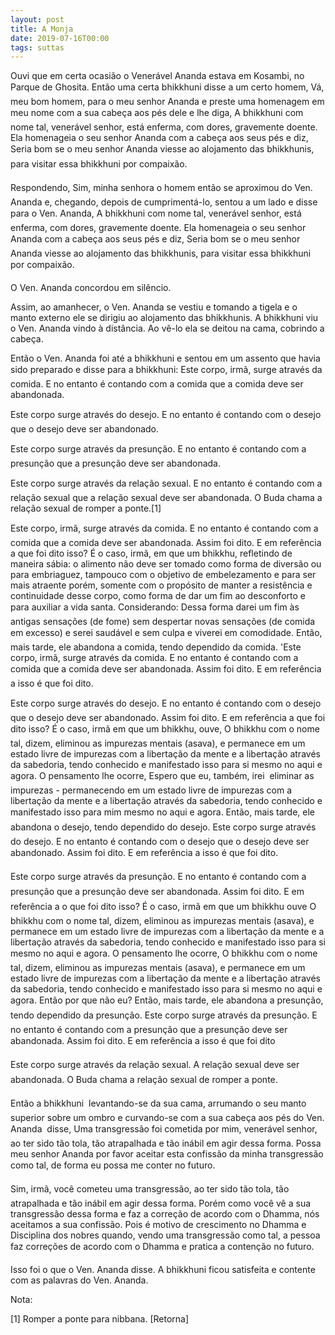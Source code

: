 ```yaml
---
layout: post
title: A Monja
date: 2019-07-16T00:00
tags: suttas
---
```

Ouvi que em certa ocasião o Venerável Ananda estava em Kosambi, no Parque de Ghosita. Então uma certa bhikkhuni disse a um certo homem, Vá, meu bom homem, para o meu senhor Ananda e preste uma homenagem em meu nome com a sua cabeça aos pés dele e lhe diga, A bhikkhuni com nome tal, venerável senhor, está enferma, com dores, gravemente doente. Ela homenageia o seu senhor Ananda com a cabeça aos seus pés e diz, Seria bom se o meu senhor Ananda viesse ao alojamento das bhikkhunis, para visitar essa bhikkhuni por compaixão.

Respondendo, Sim, minha senhora o homem então se aproximou do Ven. Ananda e, chegando, depois de cumprimentá-lo, sentou a um lado e disse para o Ven. Ananda, A bhikkhuni com nome tal, venerável senhor, está enferma, com dores, gravemente doente. Ela homenageia o seu senhor Ananda com a cabeça aos seus pés e diz, Seria bom se o meu senhor Ananda viesse ao alojamento das bhikkhunis, para visitar essa bhikkhuni por compaixão.

O Ven. Ananda concordou em silêncio.

Assim, ao amanhecer, o Ven. Ananda se vestiu e tomando a tigela e o manto externo ele se dirigiu ao alojamento das bhikkhunis. A bhikkhuni viu o Ven. Ananda vindo à distância. Ao vê-lo ela se deitou na cama, cobrindo a cabeça.

Então o Ven. Ananda foi até a bhikkhuni e sentou em um assento que havia sido preparado e disse para a bhikkhuni: Este corpo, irmã, surge através da comida. E no entanto é contando com a comida que a comida deve ser abandonada.

Este corpo surge através do desejo. E no entanto é contando com o desejo que o desejo deve ser abandonado.

Este corpo surge através da presunção. E no entanto é contando com a presunção que a presunção deve ser abandonada.

Este corpo surge através da relação sexual. E no entanto é contando com a relação sexual que a relação sexual deve ser abandonada. O Buda chama a relação sexual de romper a ponte.[1]

Este corpo, irmã, surge através da comida. E no entanto é contando com a comida que a comida deve ser abandonada. Assim foi dito. E em referência a que foi dito isso? É o caso, irmã, em que um bhikkhu, refletindo de maneira sábia: o alimento não deve ser tomado como forma de diversão ou para embriaguez, tampouco com o objetivo de embelezamento e para ser mais atraente porém, somente com o propósito de manter a resistência e continuidade desse corpo, como forma de dar um fim ao desconforto e para auxiliar a vida santa. Considerando: Dessa forma darei um fim às antigas sensações (de fome) sem despertar novas sensações (de comida em excesso) e serei saudável e sem culpa e viverei em comodidade. Então, mais tarde, ele abandona a comida, tendo dependido da comida. 'Este corpo, irmã, surge através da comida. E no entanto é contando com a comida que a comida deve ser abandonada. Assim foi dito. E em referência a isso é que foi dito.

Este corpo surge através do desejo. E no entanto é contando com o desejo que o desejo deve ser abandonado. Assim foi dito. E em referência a que foi dito isso? É o caso, irmã em que um bhikkhu, ouve, O bhikkhu com o nome tal, dizem, eliminou as impurezas mentais (asava), e permanece em um estado livre de impurezas com a libertação da mente e a libertação através da sabedoria, tendo conhecido e manifestado isso para si mesmo no aqui e agora. O pensamento lhe ocorre, Espero que eu, também, irei  eliminar as impurezas - permanecendo em um estado livre de impurezas com a libertação da mente e a libertação através da sabedoria, tendo conhecido e manifestado isso para mim mesmo no aqui e agora. Então, mais tarde, ele abandona o desejo, tendo dependido do desejo. Este corpo surge através do desejo. E no entanto é contando com o desejo que o desejo deve ser abandonado. Assim foi dito. E em referência a isso é que foi dito.

Este corpo surge através da presunção. E no entanto é contando com a presunção que a presunção deve ser abandonada. Assim foi dito. E em referência a o que foi dito isso? É o caso, irmã em que um bhikkhu ouve O bhikkhu com o nome tal, dizem, eliminou as impurezas mentais (asava), e permanece em um estado livre de impurezas com a libertação da mente e a libertação através da sabedoria, tendo conhecido e manifestado isso para si mesmo no aqui e agora. O pensamento lhe ocorre, O bhikkhu com o nome tal, dizem, eliminou as impurezas mentais (asava), e permanece em um estado livre de impurezas com a libertação da mente e a libertação através da sabedoria, tendo conhecido e manifestado isso para si mesmo no aqui e agora. Então por que não eu? Então, mais tarde, ele abandona a presunção, tendo dependido da presunção. Este corpo surge através da presunção. E no entanto é contando com a presunção que a presunção deve ser abandonada. Assim foi dito. E em referência a isso é que foi dito

Este corpo surge através da relação sexual. A relação sexual deve ser abandonada. O Buda chama a relação sexual de romper a ponte.

Então a bhikkhuni  levantando-se da sua cama, arrumando o seu manto superior sobre um ombro e curvando-se com a sua cabeça aos pés do Ven. Ananda  disse, Uma transgressão foi cometida por mim, venerável senhor, ao ter sido tão tola, tão atrapalhada e tão inábil em agir dessa forma. Possa meu senhor Ananda por favor aceitar esta confissão da minha transgressão como tal, de forma eu possa me conter no futuro.

Sim, irmã, você cometeu uma transgressão, ao ter sido tão tola, tão atrapalhada e tão inábil em agir dessa forma. Porém como você vê a sua transgressão dessa forma e faz a correção de acordo com o Dhamma, nós aceitamos a sua confissão. Pois é motivo de crescimento no Dhamma e Disciplina dos nobres quando, vendo uma transgressão como tal, a pessoa faz correções de acordo com o Dhamma e pratica a contenção no futuro.

Isso foi o que o Ven. Ananda disse. A bhikkhuni ficou satisfeita e contente com as palavras do Ven. Ananda.

Nota:

[1] Romper a ponte para nibbana. [Retorna]

